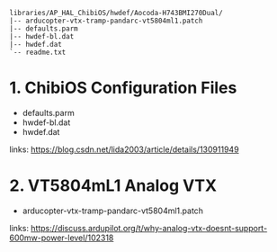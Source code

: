 
```
libraries/AP_HAL_ChibiOS/hwdef/Aocoda-H743BMI270Dual/
|-- arducopter-vtx-tramp-pandarc-vt5804ml1.patch
|-- defaults.parm
|-- hwdef-bl.dat
|-- hwdef.dat
`-- readme.txt
```



# 1. ChibiOS Configuration Files
- defaults.parm
- hwdef-bl.dat
- hwdef.dat

links: https://blog.csdn.net/lida2003/article/details/130911949


# 2. VT5804mL1 Analog VTX
- arducopter-vtx-tramp-pandarc-vt5804ml1.patch

links: https://discuss.ardupilot.org/t/why-analog-vtx-doesnt-support-600mw-power-level/102318


